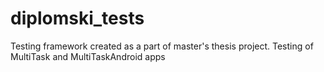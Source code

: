 # diplomski_tests
Testing framework created as a part of master's thesis project.
Testing of MultiTask and MultiTaskAndroid apps
